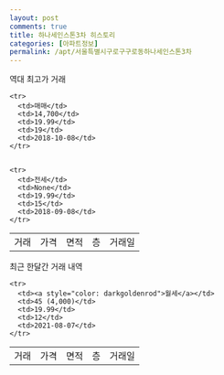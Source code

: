 ```yaml
---
layout: post
comments: true
title: 하나세인스톤3차 히스토리
categories: [아파트정보]
permalink: /apt/서울특별시구로구구로동하나세인스톤3차
---
```


역대 최고가 거래
<table class="sortable">
    <tr>
      <td>거래</td>
      <td>가격</td>
      <td>면적</td>
      <td>층</td>
      <td>거래일</td>
    </tr>
    
    <tr>
      <td>매매</td>
      <td>14,700</td>
      <td>19.99</td>
      <td>19</td>
      <td>2018-10-08</td>
    </tr>
        
    
    <tr>
      <td>전세</td>
      <td>None</td>
      <td>19.99</td>
      <td>15</td>
      <td>2018-09-08</td>
    </tr>
        
    
</table>

최근 한달간 거래 내역

<font size='small'>
<table class="sortable">
    <tr>
      <td>거래</td>
      <td>가격</td>
      <td>면적</td>
      <td>층</td>
      <td>거래일</td>
    </tr>

    <tr>
      <td><a style="color: darkgoldenrod">월세</a></td>
      <td>45 (4,000)</td>
      <td>19.99</td>
      <td>12</td>
      <td>2021-08-07</td>
    </tr>
      
</table>
</font>

